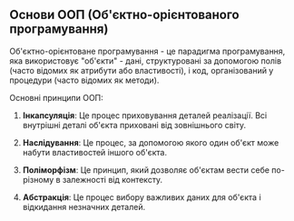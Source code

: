 ## Основи ООП (Об'єктно-орієнтованого програмування)

Об'єктно-орієнтоване програмування - це парадигма програмування, яка використовує "об'єкти" - дані, структуровані за допомогою полів (часто відомих як атрибути або властивості), і код, організований у процедури (часто відомих як методи).

Основні принципи ООП:

1. **Інкапсуляція**: Це процес приховування деталей реалізації. Всі внутрішні деталі об'єкта приховані від зовнішнього світу.

2. **Наслідування**: Це процес, за допомогою якого один об'єкт може набути властивостей іншого об'єкта.

3. **Поліморфізм**: Це принцип, який дозволяє об'єктам вести себе по-різному в залежності від контексту.

4. **Абстракція**: Це процес вибору важливих даних для об'єкта і відкидання незначних деталей.
